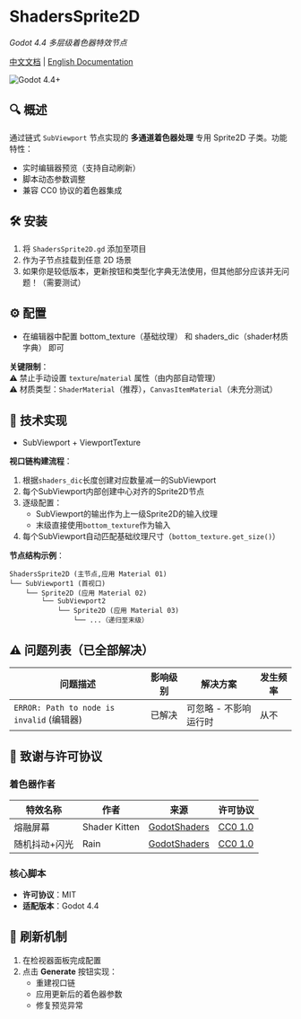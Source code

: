 # ShadersSprite2D 
*Godot 4.4 多层级着色器特效节点* 

[中文文档](README_zh.md) | [English Documentation](README.md)

![Godot 4.4+](https://img.shields.io/badge/Godot-4.4%2B-%23478cbf)  

## 🔍 概述  
通过链式 `SubViewport` 节点实现的 **多通道着色器处理** 专用 Sprite2D 子类。功能特性：  
- 实时编辑器预览（支持自动刷新）  
- 脚本动态参数调整  
- 兼容 CC0 协议的着色器集成  

## 🛠️ 安装  
1. 将 `ShadersSprite2D.gd` 添加至项目  
2. 作为子节点挂载到任意 2D 场景  
3. 如果你是较低版本，更新按钮和类型化字典无法使用，但其他部分应该并无问题！（需要测试）

## ⚙️ 配置  

- 在编辑器中配置 bottom_texture（基础纹理） 和 shaders_dic（shader材质字典） 即可

**关键限制**：  
⚠️ 禁止手动设置 `texture`/`material` 属性（由内部自动管理）  
⚠️ 材质类型：`ShaderMaterial`（推荐），`CanvasItemMaterial`（未充分测试）  

## 🔬 技术实现  
  
* SubViewport + ViewportTexture

**视口链构建流程**：
1. 根据`shaders_dic`长度创建对应数量减一的SubViewport
2. 每个SubViewport内部创建中心对齐的Sprite2D节点
3. 逐级配置：
   - SubViewport的输出作为上一级Sprite2D的输入纹理
   - 末级直接使用`bottom_texture`作为输入
4. 每个SubViewport自动匹配基础纹理尺寸（`bottom_texture.get_size()`）

**节点结构示例**：
```
ShadersSprite2D (主节点,应用 Material 01)
└── SubViewport1 (首视口)
	└── Sprite2D (应用 Material 02)
		└── SubViewport2
			└── Sprite2D (应用 Material 03)
				└── ...（递归至末级）
```

## ⚠️ 问题列表（已全部解决）
| 问题描述 | 影响级别 | 解决方案 | 发生频率 |  
|----------|----------|----------|----------|  
| `ERROR: Path to node is invalid` (编辑器) | 已解决 | 可忽略 - 不影响运行时 | 从不 | 


## 📜 致谢与许可协议  
### 着色器作者  
| 特效名称 | 作者 | 来源 | 许可协议 |  
|---------|------|------|---------|  
| 熔融屏幕 | Shader Kitten | [GodotShaders](https://godotshaders.com) | [CC0 1.0](https://creativecommons.org/publicdomain/zero/1.0/) |  
| 随机抖动+闪光 | Rain | [GodotShaders](https://godotshaders.com) | [CC0 1.0](https://creativecommons.org/publicdomain/zero/1.0/) | 

### 核心脚本  
- **许可协议**：MIT  
- **适配版本**：Godot 4.4  

## 🔄 刷新机制  
1. 在检视器面板完成配置  
2. 点击 **Generate** 按钮实现：
   - 重建视口链  
   - 应用更新后的着色器参数  
   - 修复预览异常  
